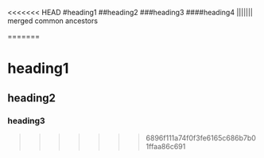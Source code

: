 <<<<<<< HEAD
#heading1
##heading2
###heading3
####heading4
||||||| merged common ancestors

=======
# heading1
## heading2
### heading3
>>>>>>> 6896f111a74f0f3fe6165c686b7b01ffaa86c691
